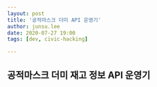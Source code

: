 ```yaml
---
layout: post
title: '공적마스크 더미 API 운영기'
author: junsu.lee
date: 2020-07-27 19:00
tags: [dev, civic-hacking]

---
```


<h2 id="공적마스크-더미-재고-정보-api-운영기">공적마스크 더미 재고 정보 API 운영기</h2>

